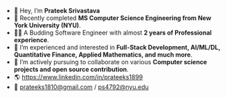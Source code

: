 - 👋 Hey, I’m **Prateek Srivastava**
- 👀 Recently completed **MS Computer Science Engineering from New York University (NYU)**.
- 👩‍💻 A Budding Software Engineer with almost **2 years of Professional experience**.
- 🌱 I’m experienced and interested in **Full-Stack Development, AI/ML/DL, Quantitative Finance, Applied Mathematics, and much more**.
- 💞️ I’m actively pursuing to collaborate on various **Computer science projects and open source contribution**.
- 🌎 https://www.linkedin.com/in/prateeks1899
- 📧 prateeks1810@gmail.com / ps4792@nyu.edu
<!---
ps1899/ps1899 is a ✨ special ✨ repository because its `README.md` (this file) appears on your GitHub profile.
You can click the Preview link to take a look at your changes.
--->
